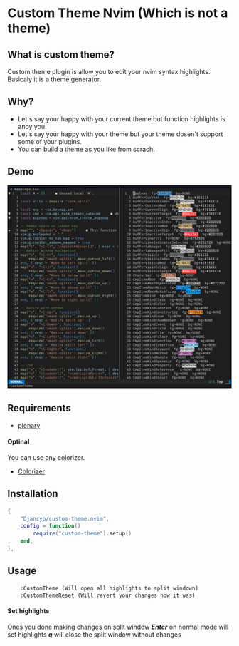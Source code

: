 # Custom Theme Nvim (Which is not a theme)
## What is custom theme?
Custom theme plugin is allow you to edit your nvim syntax highlights.
Basicaly it is a theme generator.

## Why?
- Let's say your happy with your current theme but function highlights is anoy you.
- Let's say your happy with your theme but your theme dosen't support some of your plugins.
- You can build a theme as you like from scrach.
## Demo
![Demo](https://github.com/Djancyp/nvim-plugin-demo/blob/main/custom-theme/demo.png)
## Requirements
- [plenary](https://github.com/nvim-lua/plenary.nvim)
#### Optinal
You can use any colorizer.
- [Colorizer](https://github.com/norcalli/nvim-colorizer.lua)

## Installation

```lua
{
    "Djancyp/custom-theme.nvim",
    config = function()
        require("custom-theme").setup()
    end,
},
```

## Usage
```
    :CustomTheme (Will open all highlights to split windown)
    :CustomThemeReset (Will revert your changes how it was)
```
 
#### Set highlights
Ones you done making changes on split window
***Enter*** on normal mode will set highlights
***q*** will close the split window without changes

